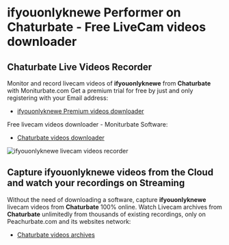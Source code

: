 # ifyouonlyknewe Performer on Chaturbate - Free LiveCam videos downloader

## Chaturbate Live Videos Recorder

Monitor and record livecam videos of **ifyouonlyknewe** from **Chaturbate** with Moniturbate.com
Get a premium trial for free by just and only registering with your Email address:
* [ifyouonlyknewe Premium videos downloader](https://moniturbate.com/request-demo-licence-key.html)

Free livecam videos downloader - Moniturbate Software:
* [Chaturbate videos downloader](https://moniturbate.com/moniturbate-download-software.html)

![ifyouonlyknewe livecam videos recorder](https://peachurnet.com/templates/moniturbate-software.png)


## Capture ifyouonlyknewe videos from the Cloud and watch your recordings on Streaming

Without the need of downloading a software, capture **ifyouonlyknewe** livecam videos from **Chaturbate** 100% online.
Watch Livecam archives from **Chaturbate** unlimitedly from thousands of existing recordings, only on Peachurbate.com and its websites network:
* [Chaturbate videos archives](https://peachurnet.com/)